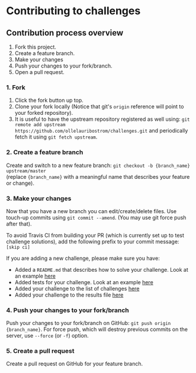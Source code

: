 # Contributing to challenges

## Contribution process overview

1. Fork this project.
1. Create a feature branch.
1. Make your changes
1. Push your changes to your fork/branch.
1. Open a pull request.

### 1. Fork

1. Click the fork button up top.
1. Clone your fork locally (Notice that git's `origin` reference will point to your forked repository).
1. It is useful to have the upstream repository registered as well using: `git remote add upstream https://github.com/ollelauribostrom/challenges.git` and periodically fetch it using `git fetch upstream`.

### 2. Create a feature branch

Create and switch to a new feature branch: `git checkout -b {branch_name} upstream/master`  
(replace `{branch_name}` with a meaningful name that describes your feature or change).

### 3. Make your changes

Now that you have a new branch you can edit/create/delete files. Use touch-up commits using `git commit --amend`. (You may use git force push after that).

To avoid Travis CI from building your PR (which is currently set up to test challenge solutions), add the following prefix to your commit message: `[skip ci]`

If you are adding a new challenge, please make sure you have:

- Added a `README.md` that describes how to solve your challenge. Look at an example [here](https://github.com/ollelauribostrom/challenges/tree/master/challenges/001)
- Added tests for your challenge. Look at an example [here](https://github.com/ollelauribostrom/challenges/blob/master/challenges/001/tests/001.spec.js)
- Added your challenge to the list of challenges [here](https://github.com/ollelauribostrom/challenges/tree/master/challenges)
- Added your challenge to the results file [here](https://github.com/ollelauribostrom/challenges/blob/master/data/results.json)

### 4. Push your changes to your fork/branch

Push your changes to your fork/branch on GitHub: `git push origin {branch_name}`. For force push, which will destroy previous commits on the server, use `--force` (or `-f`) option.

### 5. Create a pull request

Create a pull request on GitHub for your feature branch.
